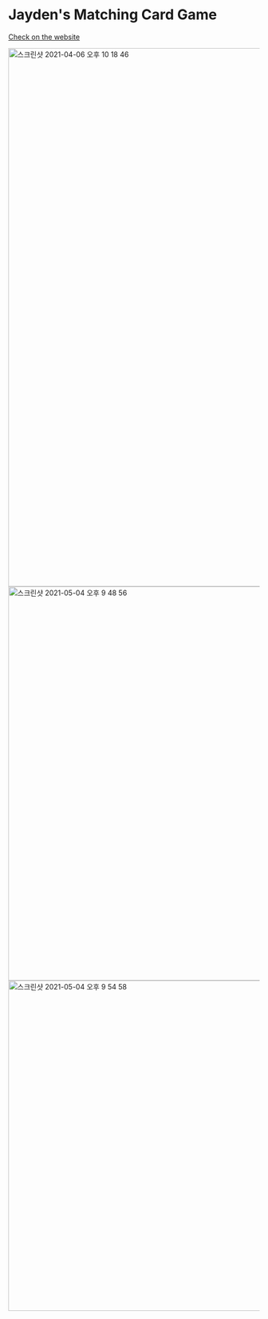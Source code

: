 
 
 
 # Jayden's Matching Card Game
[Check on the website](https://songjayden.github.io/matchingCards/)


<img width="1077" alt="스크린샷 2021-04-06 오후 10 18 46" src="https://user-images.githubusercontent.com/8447473/116987451-3172cd80-ad23-11eb-98aa-89e1b255258d.png">

<img width="788" alt="스크린샷 2021-05-04 오후 9 48 56" src="https://user-images.githubusercontent.com/8447473/116987469-38014500-ad23-11eb-8bad-6b80c945c0d4.png">

<img width="661" alt="스크린샷 2021-05-04 오후 9 54 58" src="https://user-images.githubusercontent.com/8447473/116987640-6b43d400-ad23-11eb-8b3f-6cb4a43288b7.png">
